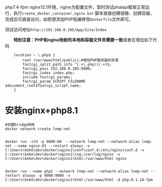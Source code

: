 php7.4-fpm nginx12.1环境，nginx为配置文件，暂时测试phalapi框架正常运行，执行`create_docker_container_nginx.bat`
脚本直接创建镜像、创建容器，完成后可直接访问，如若想添加PHP拓展修改`Dockerfile`文件即可。

测试访问地址`http://192.168.0.105/App/Site/Index`

&emsp;&emsp;**特别注意：PHP和nginx映射的本地和容器文件夹需要一致**或者在增加如下代码

```shell
    location ~ \.php$ {
        root /var/www/html/public/;#增加PHP服务器的目录
        fastcgi_split_path_info ^(.+\.php)(/.+)$;
        fastcgi_pass 192.168.0.105:9000;
        fastcgi_index index.php;
        include fastcgi_params;
        fastcgi_param SCRIPT_FILENAME $document_root$fastcgi_script_name;
    }
```

# 安装nginx+php8.1

```
#创建bridge网络
docker network create lnmp-net


docker run -itd -p 9600:80  --network lnmp-net --network-alias lnmp-net --name nginx-01 --restart always -v C:\Users\keke\dev\docker\nginx1\conf\conf.d:/etc/nginx/conf.d -v C:\Users\keke\dev\docker\nginx1\log:/var/log/nginx -v C:\Users\keke\dev\docker\nginx1\html:/var/www/html nginx


docker run --name php1 --network lnmp-net --network-alias lnmp-net --restart always -p 9000:9000 -v C:\Users\keke\dev\docker\nginx1\html:/var/www/html -d php:8.1.18-fpm
```